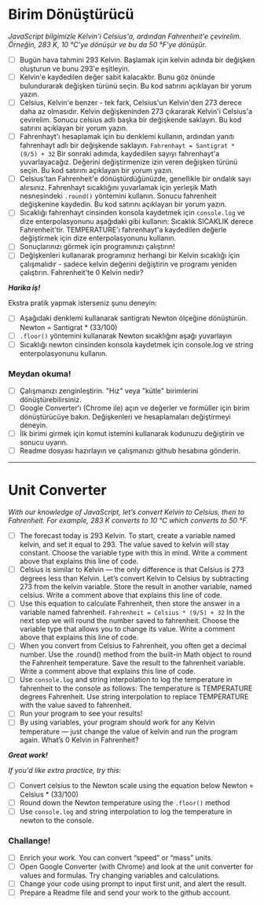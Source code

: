 # Birim Dönüştürücü

*JavaScript bilgimizle Kelvin'i Celsius'a, ardından Fahrenheit'e çevirelim.
Örneğin, 283 K, 10 °C'ye dönüşür ve bu da 50 °F'ye dönüşür.*

* [ ] Bugün hava tahmini 293 Kelvin. Başlamak için kelvin adında bir değişken oluşturun ve bunu 293'e eşitleyin.
* [ ] Kelvin'e kaydedilen değer sabit kalacaktır. Bunu göz önünde bulundurarak değişken türünü seçin. Bu kod satırını açıklayan bir yorum yazın.
* [ ] Celsius, Kelvin'e benzer - tek fark, Celsius'un Kelvin'den 273 derece daha az olmasıdır.
  Kelvin değişkeninden 273 çıkararak Kelvin'i Celsius'a çevirelim. Sonucu celsius adlı başka bir değişkende saklayın. Bu kod satırını açıklayan bir yorum yazın.
* [ ] Fahrenhayt'ı hesaplamak için bu denklemi kullanın, ardından yanıtı fahrenhayt adlı bir değişkende saklayın.
  `Fahrenhayt = Santigrat * (9/5) + 32`
  Bir sonraki adımda, kaydedilen sayıyı fahrenhayt'a yuvarlayacağız. Değerini değiştirmenize izin veren değişken türünü seçin. Bu kod satırını açıklayan bir yorum yazın.
* [ ] Celsius'tan Fahrenheit'e dönüştürdüğünüzde, genellikle bir ondalık sayı alırsınız.
  Fahrenhayt sıcaklığını yuvarlamak için yerleşik Math nesnesindeki `.round()` yöntemini kullanın. Sonucu fahrenheit değişkenine kaydedin. Bu kod satırını açıklayan bir yorum yazın.
* [ ] Sıcaklığı fahrenhayt cinsinden konsola kaydetmek için `console.log` ve dize enterpolasyonunu aşağıdaki gibi kullanın:
  Sıcaklık SICAKLIK derece Fahrenheit'tir. TEMPERATURE'ı fahrenhayt'a kaydedilen değerle değiştirmek için dize enterpolasyonunu kullanın.
* [ ] Sonuçlarınızı görmek için programınızı çalıştırın!
* [ ] Değişkenleri kullanarak programınız herhangi bir Kelvin sıcaklığı için çalışmalıdır - sadece kelvin değerini değiştirin ve programı yeniden çalıştırın. Fahrenheit'te 0 Kelvin nedir?

***Harika iş!***

Ekstra pratik yapmak isterseniz şunu deneyin:

* [ ] Aşağıdaki denklemi kullanarak santigratı Newton ölçeğine dönüştürün.
  Newton = Santigrat * (33/100)
* [ ] `.floor()` yöntemini kullanarak Newton sıcaklığını aşağı yuvarlayın
* [ ] Sıcaklığı newton cinsinden konsola kaydetmek için console.log ve string enterpolasyonunu kullanın.

### Meydan okuma!

* [ ] Çalışmanızı zenginleştirin. "Hız" veya "kütle" birimlerini dönüştürebilirsiniz.
* [ ] Google Converter'ı (Chrome ile) açın ve değerler ve formüller için birim dönüştürücüye bakın. Değişkenleri ve hesaplamaları değiştirmeyi deneyin.
* [ ] İlk birimi girmek için komut istemini kullanarak kodunuzu değiştirin ve sonucu uyarın.
* [ ] Readme dosyası hazırlayın ve çalışmanızı github hesabına gönderin.

---

# Unit Converter

*With our knowledge of JavaScript, let’s convert Kelvin to Celsius, then to Fahrenheit.
For example, 283 K converts to 10 °C which converts to 50 °F.*

* [ ] The forecast today is 293 Kelvin. To start, create a variable named kelvin, and set it equal to 293.
  The value saved to kelvin will stay constant. Choose the variable type with this in mind. Write a comment above that explains this line of code.
* [ ] Celsius is similar to Kelvin — the only difference is that Celsius is 273 degrees less than Kelvin.
  Let’s convert Kelvin to Celsius by subtracting 273 from the kelvin variable. Store the result in another variable, named celsius. Write a comment above that explains this line of code.
* [ ] Use this equation to calculate Fahrenheit, then store the answer in a variable named fahrenheit.
  `Fahrenheit = Celsius * (9/5) + 32`
  In the next step we will round the number saved to fahrenheit. Choose the variable type that allows you to change its value. Write a comment above that explains this line of code.
* [ ] When you convert from Celsius to Fahrenheit, you often get a decimal number.
  Use the .round() method from the built-in Math object to round the Fahrenheit temperature. Save the result to the fahrenheit variable. Write a comment above that explains this line of code.
* [ ] Use `console.log` and string interpolation to log the temperature in fahrenheit to the console as follows:
  The temperature is TEMPERATURE degrees Fahrenheit.
  Use string interpolation to replace TEMPERATURE with the value saved to fahrenheit.
* [ ] Run your program to see your results!
* [ ] By using variables, your program should work for any Kelvin temperature — just change the value of kelvin and run the program again.
  What’s 0 Kelvin in Fahrenheit?

***Great work!***

*If you'd like extra practice, try this:*

* [ ] Convert celsius to the Newton scale using the equation below
  Newton = Celsius * (33/100)
* [ ] Round down the Newton temperature using the `.floor()` method
* [ ] Use `console.log` and string interpolation to log the temperature in newton to the console.

### Challange!

* [ ] Enrich your work. You can convert “speed” or “mass” units.
* [ ] Open Google Converter (with Chrome) and look at the unit converter for values and formulas. Try changing variables and calculations.
* [ ] Change your code using prompt to input first unit, and alert the result.
* [ ] Prepare a Readme file and send your work to the github account.
